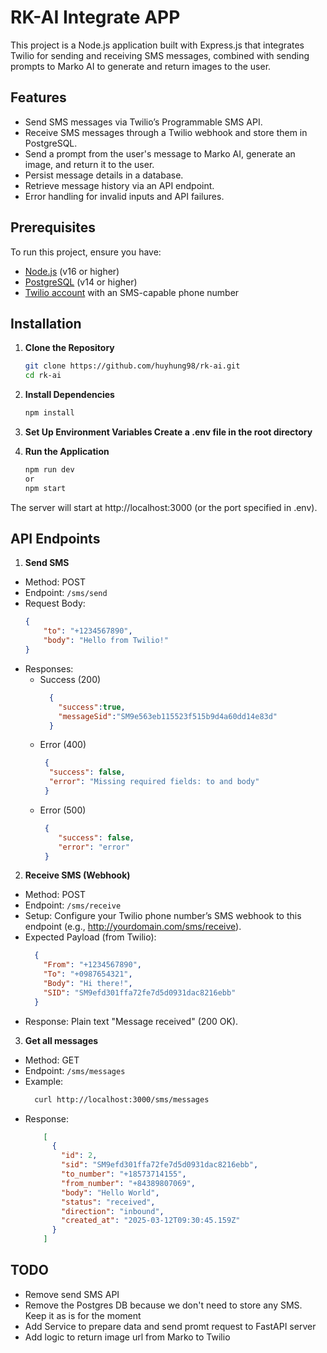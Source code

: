 # RK-AI Integrate APP

This project is a Node.js application built with Express.js that integrates Twilio for sending and receiving SMS messages, combined with sending prompts to Marko AI to generate and return images to the user.
## Features
- Send SMS messages via Twilio’s Programmable SMS API.
- Receive SMS messages through a Twilio webhook and store them in PostgreSQL.
- Send a prompt from the user's message to Marko AI, generate an image, and return it to the user.
- Persist message details in a database.
- Retrieve message history via an API endpoint.
- Error handling for invalid inputs and API failures.

## Prerequisites
To run this project, ensure you have:
- [Node.js](https://nodejs.org/) (v16 or higher)
- [PostgreSQL](https://www.postgresql.org/) (v14 or higher)
- [Twilio account](https://www.twilio.com/) with an SMS-capable phone number

## Installation

1. **Clone the Repository**
   ```bash
   git clone https://github.com/huyhung98/rk-ai.git
   cd rk-ai

2. **Install Dependencies**
    ```bash
    npm install

3. **Set Up Environment Variables Create a .env file in the root directory**

4. **Run the Application**
    ```bash
    npm run dev
    or
    npm start
The server will start at http://localhost:3000 (or the port specified in .env).

## API Endpoints
1. **Send SMS**
- Method: POST
- Endpoint: `/sms/send`
- Request Body:
   ```json
   {
       "to": "+1234567890",
       "body": "Hello from Twilio!"
   }
   ```
- Responses:
  - Success (200)
      ```json
        {
          "success":true,
          "messageSid":"SM9e563eb115523f515b9d4a60dd14e83d"
        }
      ```
  - Error (400)
    ```json
     {
      "success": false,
      "error": "Missing required fields: to and body"
     }
    ``` 
  - Error (500)
    ```json
     {
        "success": false,
        "error": "error"
     }
    ```
2. **Receive SMS (Webhook)**
- Method: POST
- Endpoint: `/sms/receive`
- Setup: Configure your Twilio phone number’s SMS webhook to this endpoint (e.g., http://yourdomain.com/sms/receive).
- Expected Payload (from Twilio):
  ```json
    {
      "From": "+1234567890",
      "To": "+0987654321",
      "Body": "Hi there!",
      "SID": "SM9efd301ffa72fe7d5d0931dac8216ebb"
    }
  ```
- Response: Plain text "Message received" (200 OK).
3. **Get all messages**
- Method: GET
- Endpoint: `/sms/messages`
- Example:
    ```bash
      curl http://localhost:3000/sms/messages
    ```
- Response:
    ```json
        [
          {
            "id": 2,
            "sid": "SM9efd301ffa72fe7d5d0931dac8216ebb",
            "to_number": "+18573714155",
            "from_number": "+84389807069",
            "body": "Hello World",
            "status": "received",
            "direction": "inbound",
            "created_at": "2025-03-12T09:30:45.159Z"
          }
        ]
    ```
## TODO
- Remove send SMS API
- Remove the Postgres DB because we don't need to store any SMS. Keep it as is for the moment
- Add Service to prepare data and send promt request to FastAPI server
- Add logic to return image url from Marko to Twilio

